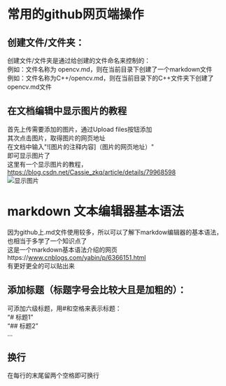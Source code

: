 # 常用的github网页端操作  

## 创建文件/文件夹：  
创建文件/文件夹是通过给创建的文件命名来控制的：  
例如：文件名称为 opencv.md，则在当前目录下创建了一个markdown文件  
例如：文件名称为C++/opencv.md，则在当前目录下的C++文件夹下创建了opencv.md文件  

## 在文档编辑中显示图片的教程  
首先上传需要添加的图片，通过Upload files按钮添加  
其次点击图片，取得图片的网页地址  
在文档中输入"![图片的注释内容]（图片的网页地址）"  
即可显示图片了  
这里有一个显示图片的教程，https://blog.csdn.net/Cassie_zkq/article/details/79968598  
![显示图片](https://github.com/liaotianyu269/--/blob/master/%E6%8D%95%E8%8E%B7.PNG)  

# markdown 文本编辑器基本语法  
因为github上.md文件使用较多，所以可以了解下markdow编辑器的基本语法，也相当于多学了一个知识点了  
这是一个markdown基本语法介绍的网页https://www.cnblogs.com/yabin/p/6366151.html  
有更好更全的可以贴出来  

## 添加标题（标题字号会比较大且是加粗的）：  
可添加六级标题，用#和空格来表示标题：  
“# 标题1”  
“## 标题2”  
...  
## 换行  
在每行的末尾留两个空格即可换行  

